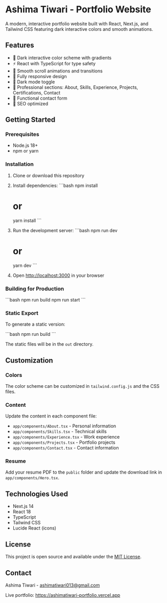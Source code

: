 # Ashima Tiwari - Portfolio Website

A modern, interactive portfolio website built with React, Next.js, and Tailwind CSS featuring dark interactive colors and smooth animations.

## Features

- 🎨 Dark interactive color scheme with gradients
- ⚡ React with TypeScript for type safety
- 🚀 Smooth scroll animations and transitions
- 📱 Fully responsive design
- 🌙 Dark mode toggle
- 💼 Professional sections: About, Skills, Experience, Projects, Certifications, Contact
- 📧 Functional contact form
- 🎯 SEO optimized

## Getting Started

### Prerequisites

- Node.js 18+ 
- npm or yarn

### Installation

1. Clone or download this repository
2. Install dependencies:
   \`\`\`bash
   npm install
   # or
   yarn install
   \`\`\`

3. Run the development server:
   \`\`\`bash
   npm run dev
   # or
   yarn dev
   \`\`\`

4. Open [http://localhost:3000](http://localhost:3000) in your browser

### Building for Production

\`\`\`bash
npm run build
npm run start
\`\`\`

### Static Export

To generate a static version:

\`\`\`bash
npm run build
\`\`\`

The static files will be in the `out` directory.

## Customization

### Colors
The color scheme can be customized in `tailwind.config.js` and the CSS files.

### Content
Update the content in each component file:
- `app/components/About.tsx` - Personal information
- `app/components/Skills.tsx` - Technical skills
- `app/components/Experience.tsx` - Work experience
- `app/components/Projects.tsx` - Portfolio projects
- `app/components/Contact.tsx` - Contact information

### Resume
Add your resume PDF to the `public` folder and update the download link in `app/components/Hero.tsx`.

## Technologies Used

- Next.js 14
- React 18
- TypeScript
- Tailwind CSS
- Lucide React (icons)

## License

This project is open source and available under the [MIT License](LICENSE).

## Contact

Ashima Tiwari - ashimatiwari013@gmail.com

Live portfolio: https://ashimatiwari-portfolio.vercel.app

